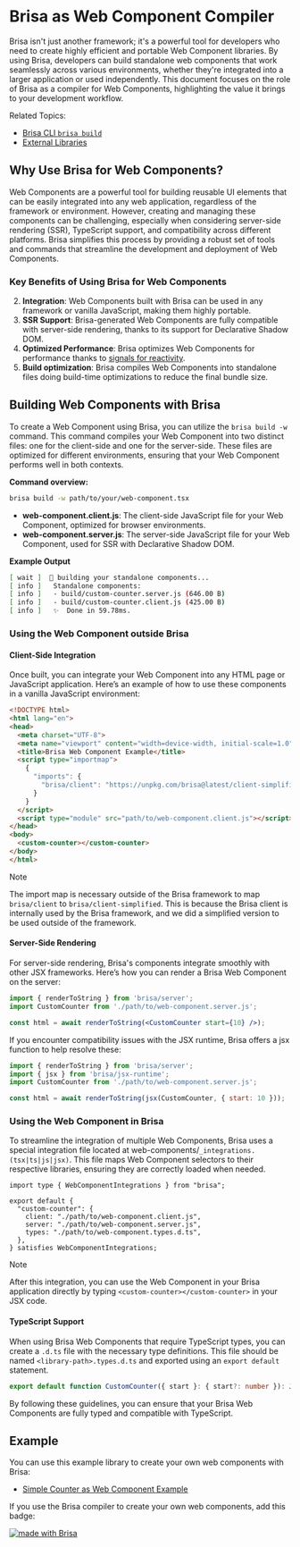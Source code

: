 # Brisa as Web Component Compiler

Brisa isn't just another framework; it's a powerful tool for developers who need to create highly efficient and portable Web Component libraries. By using Brisa, developers can build standalone web components that work seamlessly across various environments, whether they're integrated into a larger application or used independently. This document focuses on the role of Brisa as a compiler for Web Components, highlighting the value it brings to your development workflow.

Related Topics:

- [Brisa CLI `brisa build`](/api-reference/brisa-cli/brisa-build)
- [External Libraries](/building-your-application/components-details/external-libraries)

## Why Use Brisa for Web Components?

Web Components are a powerful tool for building reusable UI elements that can be easily integrated into any web application, regardless of the framework or environment. However, creating and managing these components can be challenging, especially when considering server-side rendering (SSR), TypeScript support, and compatibility across different platforms. Brisa simplifies this process by providing a robust set of tools and commands that streamline the development and deployment of Web Components.

### Key Benefits of Using Brisa for Web Components

2. **Integration**: Web Components built with Brisa can be used in any framework or vanilla JavaScript, making them highly portable.
3. **SSR Support**: Brisa-generated Web Components are fully compatible with server-side rendering, thanks to its support for Declarative Shadow DOM.
4. **Optimized Performance**: Brisa optimizes Web Components for performance thanks to [signals for reactivity](/building-your-application/components-details/reactivity).
5. **Build optimization**: Brisa compiles Web Components into standalone files doing build-time optimizations to reduce the final bundle size.

## Building Web Components with Brisa

To create a Web Component using Brisa, you can utilize the `brisa build -w` command. This command compiles your Web Component into two distinct files: one for the client-side and one for the server-side. These files are optimized for different environments, ensuring that your Web Component performs well in both contexts.

**Command overview:**

```bash
brisa build -w path/to/your/web-component.tsx
```

- **web-component.client.js**: The client-side JavaScript file for your Web Component, optimized for browser environments.
- **web-component.server.js**: The server-side JavaScript file for your Web Component, used for SSR with Declarative Shadow DOM.

**Example Output**

```sh
[ wait ]  🚀 building your standalone components...
[ info ]   Standalone components:
[ info ]   - build/custom-counter.server.js (646.00 B)
[ info ]   - build/custom-counter.client.js (425.00 B)
[ info ]   ✨  Done in 59.78ms.
```

### Using the Web Component outside Brisa

#### Client-Side Integration

Once built, you can integrate your Web Component into any HTML page or JavaScript application. Here’s an example of how to use these components in a vanilla JavaScript environment:

```html
<!DOCTYPE html>
<html lang="en">
<head>
  <meta charset="UTF-8">
  <meta name="viewport" content="width=device-width, initial-scale=1.0">
  <title>Brisa Web Component Example</title>
  <script type="importmap">
    {
      "imports": {
        "brisa/client": "https://unpkg.com/brisa@latest/client-simplified/index.js"
      }
    }
  </script>
  <script type="module" src="path/to/web-component.client.js"></script>
</head>
<body>
  <custom-counter></custom-counter>
</body>
</html>
```

> [!NOTE]
>
> The import map is necessary outside of the Brisa framework to map `brisa/client` to `brisa/client-simplified`. This is because the Brisa client is internally used by the Brisa framework, and we did a simplified version to be used outside of the framework.

#### Server-Side Rendering

For server-side rendering, Brisa's components integrate smoothly with other JSX frameworks. Here’s how you can render a Brisa Web Component on the server:

```jsx
import { renderToString } from 'brisa/server';
import CustomCounter from './path/to/web-component.server.js';

const html = await renderToString(<CustomCounter start={10} />);
```

If you encounter compatibility issues with the JSX runtime, Brisa offers a jsx function to help resolve these:

```jsx
import { renderToString } from 'brisa/server';
import { jsx } from 'brisa/jsx-runtime';
import CustomCounter from './path/to/web-component.server.js';

const html = await renderToString(jsx(CustomCounter, { start: 10 }));
```

### Using the Web Component in Brisa

To streamline the integration of multiple Web Components, Brisa uses a special integration file located at web-components/`_integrations.(tsx|ts|js|jsx)`. This file maps Web Component selectors to their respective libraries, ensuring they are correctly loaded when needed.

```tsx
import type { WebComponentIntegrations } from "brisa";

export default {
  "custom-counter": {
    client: "./path/to/web-component.client.js",
    server: "./path/to/web-component.server.js",
    types: "./path/to/web-component.types.d.ts",
  },
} satisfies WebComponentIntegrations;
```

> [!NOTE]
>
> After this integration, you can use the Web Component in your Brisa application directly by typing `<custom-counter></custom-counter>` in your JSX code.

#### TypeScript Support

When using Brisa Web Components that require TypeScript types, you can create a `.d.ts` file with the necessary type definitions. This file should be named `<library-path>.types.d.ts` and exported using an `export default` statement.

```ts
export default function CustomCounter({ start }: { start?: number }): JSX.Element;
```

By following these guidelines, you can ensure that your Brisa Web Components are fully typed and compatible with TypeScript.

## Example

You can use this example library to create your own web components with Brisa:

- [Simple Counter as Web Component Example](https://github.com/aralroca/counter-wc)

If you use the Brisa compiler to create your own web components, add this badge:

[![made with Brisa](https://img.shields.io/badge/made_with-Brisa-606ce2)](https://brisa.build)